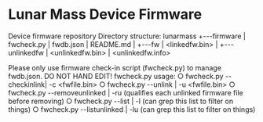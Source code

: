 # Lunar Mass Device Firmware

Device firmware repository
Directory structure:
lunarmass
+---firmware
| fwcheck.py
| fwdb.json
| README.md
| +---fw
| <linkedfw.bin>
| +---unlinkedfw
| <unlinkedfw.bin>
| <unlinkedfw.info>

Please only use firmware check-in script (fwcheck.py) to manage fwdb.json. DO NOT HAND EDIT!
fwcheck.py usage:
○ fwcheck.py --checkinlink| -c <fwfile.bin>
○ fwcheck.py --unlink | -u <fwfile.bin>
○ fwcheck.py --removeunlinked | -ru <filter or file name> (qualifies each unlinked firmware file before removing)
○ fwcheck.py --list | -l (can grep this list to filter on things)
○ fwcheck.py --listunlinked | -lu (can grep this list to filter on things)
